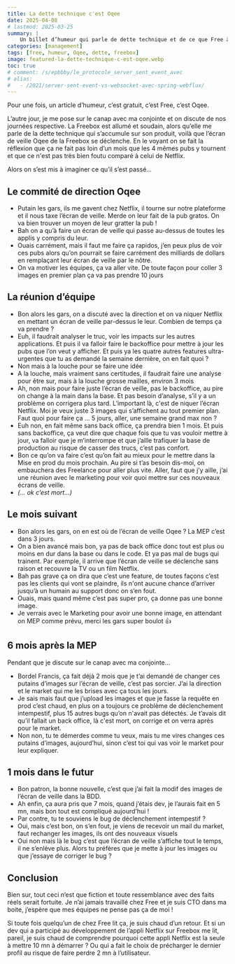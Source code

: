 ```yaml
---
title: La dette technique c'est Oqee
date: 2025-04-08
# lastmod: 2025-03-25
summary: |
    Un billet d’humeur qui parle de dette technique et de ce que Free à fait avec l’écran de veille Oqee sur la Freebox Evolution. Tout n’est que fiction biensur mais vous y retrouverez surement le manager que vous avez aimer détester ou le collaborateur diva ingérable.
categories: [management]
tags: [free, humeur, Oqee, dette, freebox]
image: featured-la-dette-technique-c-est-oqee.webp
toc: true
# comment: /s/epbbby/le_protocole_server_sent_event_avec
# alias:
#   - /2021/server-sent-event-vs-websocket-avec-spring-webflux/
---
```


Pour une fois, un article d’humeur, c’est gratuit, c’est Free, c’est Oqee.


L’autre jour, je me pose sur le canap avec ma conjointe et on discute de nos journées respective. La Freebox est allumé et soudain, alors qu’elle me parle de la dette technique qui s’accumule sur son produit, voilà que l’écran de veille Oqee de la Freebox se déclenche. En le voyant on se fait la réflexion que ça ne fait pas loin d’un mois que les 4 mêmes pubs y tournent et que ce n'est pas très bien foutu comparé à celui de Netflix.

Alors on s’est mis à imaginer ce qu’il s’est passé...

## Le commité de direction Oqee

- Putain les gars, ils me gavent chez Netflix, il tourne sur notre plateforme et il nous taxe l’écran de veille. Merde on leur fait de la pub gratos. On va bien trouver un moyen de leur gratter la pub !
- Bah on a qu’à faire un écran de veille qui passe au-dessus de toutes les applis y compris du leur.
- Ouais carrément, mais il faut me faire ça rapidos, j’en peux plus de voir ces pubs alors qu’on pourrait se faire carrément des milliards de dollars en remplaçant leur écran de veille par le nôtre.
- On va motiver les équipes, ça va aller vite. De toute façon pour coller 3 images en premier plan ça va pas prendre 10 jours

## La réunion d’équipe

- Bon alors les gars, on a discuté avec la direction et on va niquer Netflix en mettant un écran de veille par-dessus le leur. Combien de temps ça va prendre ?
- Euh, il faudrait analyser le truc, voir les impacts sur les autres applications. Et puis il va falloir faire le backoffice pour mettre à jour les pubs que l’on veut y afficher. Et puis ya les quatre autres features ultra-urgentes que tu as demandé la semaine dernière, on en fait quoi ?
- Non mais à la louche pour se faire une idée
- A la louche, mais vraiment sans certitudes, il faudrait faire une analyse pour être sur, mais à la louche grosse mailles, environ 3 mois
- Ah, non mais pour faire juste l’écran de veille, pas le backoffice, au pire on change à la main dans la base. Et pas besoin d’analyse, s’il y a un problème on corrigera plus tard. L’important là, c'est de niquer l’écran Netflix. Moi je veux juste 3 images qui s’affichent au tout premier plan. Faut quoi pour faire ça ... 5 jours, aller, une semaine grand max non ?
- Euh non, en fait même sans back office, ça prendra bien 1 mois. Et puis sans backoffice, ça veut dire que chaque fois que tu vas vouloir mettre à jour, va falloir que je m’interrompe et que j’aille trafiquer la base de production au risque de casser des trucs, c’est pas confort.
- Bon ce qu’on va faire c’est qu’on fait au mieux pour le mettre dans la Mise en prod du mois prochain. Au pire si t’as besoin dis-moi, on embauchera des Freelance pour aller plus vite. Aller, faut que j’y aille, j’ai une réunion avec le marketing pour voir quoi mettre sur ces nouveaux écrans de veille.
- *(... ok c’est mort...)*

## Le mois suivant

- Bon alors les gars, on en est où de l’écran de veille Oqee ? La MEP c’est dans 3 jours.
- On a bien avancé mais bon, ya pas de back office donc tout est plus ou moins en dur dans la base ou dans le code. Et ya pas mal de bugs qui trainent. Par exemple, il arrive que l’écran de veille se déclenche sans raison et recouvre la TV ou un film Netflix.
- Bah pas grave ça on dira que c’est une feature, de toutes façons c’est pas les clients qui vont se plaindre, ils n'ont aucune chance d’arriver jusqu’à un humain au support donc on s’en fout.
- Ouais, mais quand même c’est pas super pro, ça donne pas une bonne image.
- Je verrais avec le Marketing pour avoir une bonne image, en attendant on MEP comme prévu, merci les gars super boulot 👍

## 6 mois après la MEP

Pendant que je discute sur le canap avec ma conjointe...

- Bordel Francis, ça fait déjà 2 mois que je t’ai demandé de changer ces putains d’images sur l’écran de veille, c’est pas sorcier. J’ai la direction et le market qui me les brises avec ça tous les jours.
- Je sais mais faut que j’upload les images et que je fasse la requête en prod c’est chaud, en plus on a toujours ce problème de déclenchement intempestif, plus 15 autres bugs qu’on n'avait pas détectés. Je t’avais dit qu’il fallait un back office, là c'est mort, on corrige et on verra après pour le market.
- Non non, tu te démerdes comme tu veux, mais tu me vires changes ces putains d’images, aujourd’hui, sinon c’est toi qui vas voir le market pour leur expliquer.

## 1 mois dans le futur

- Bon patron, la bonne nouvelle, c’est que j’ai fait la modif des images de l’écran de veille dans la BDD.
- Ah enfin, ça aura pris que 7 mois, quand j’étais dev, je l’aurais fait en 5 mn, mais bon tout est compliqué aujourd’hui !
- Par contre, tu te souviens le bug de déclenchement intempestif ?
- Oui, mais c’est bon, on s’en fout, je viens de recevoir un mail du market, faut rechanger les images, ils ont des nouveaux visuels
- Oui non mais là le bug c’est que l’écran de veille s’affiche tout le temps, il ne s’enlève plus. Alors tu préfères que je mette à jour les images ou que j’essaye de corriger le bug ?

## Conclusion

Bien sur, tout ceci n’est que fiction et toute ressemblance avec des faits réels serait fortuite. Je n’ai jamais travaillé chez Free et je suis CTO dans ma boite, j’espère que mes équipes ne pense pas ça de moi !

Si toute fois quelqu’un de chez Free lit ça, je suis chaud d’un retour. Et si un dev qui a participé au développement de l’appli Netflix sur Freebox me lit, pareil, je suis chaud de comprendre pourquoi cette appli Netflix est la seule à mettre 10 mn à démarrer ? Ou qui a fait le choix de précharger le dernier profil au risque de faire perdre 2 mn à l’utilisateur.
